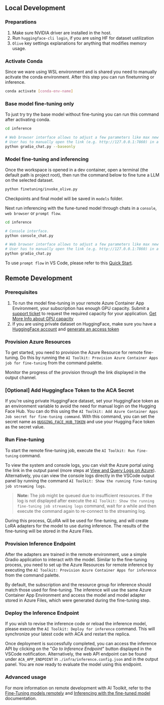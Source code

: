 ## Local Development
### Preparations

1. Make sure NVIDIA driver are installed in the host. 
2. Run `huggingface-cli login`, if you are using HF for dataset ustilization
3. `Olive` key settings explanations for anything that modifies memory usage. 

### Activate Conda
Since we ware using WSL environment and is shared you need to manually acitvate the conda environment. After this step you can run finetunning or inference.

```bash
conda activate [conda-env-name] 
```

### Base model fine-tuning only
To just try try the base model without fine-tuning you can run this command after activating conda.

```bash
cd inference

# Web browser interface allows to adjust a few parameters like max new token length, temperature and so on.
# User has to manually open the link (e.g. http://127.0.0.1:7860) in a browser after gradio initiates the connections.
python gradio_chat.py --baseonly
```

### Model fine-tuning and inferencing

Once the workspace is opened in a dev container, open a terminal (the default path is project root), then run the command below to fine tune a LLM on the selected dataset.

```bash
python finetuning/invoke_olive.py 
```

Checkpoints and final model will be saved in `models` folder.

Next run inferencing with the fune-tuned model through chats in a `console`, `web browser` or `prompt flow`.

```bash
cd inference

# Console interface.
python console_chat.py

# Web browser interface allows to adjust a few parameters like max new token length, temperature and so on.
# User has to manually open the link (e.g. http://127.0.0.1:7860) in a browser after gradio initiates the connections.
python gradio_chat.py
```

To use `prompt flow` in VS Code, please refer to this [Quick Start](https://microsoft.github.io/promptflow/how-to-guides/quick-start.html).


## Remote Development
### Prerequisites
1. To run the model fine-tuning in your remote Azure Container App Environment, your subscription has enough GPU capacity. Submit a [support ticket](https://azure.microsoft.com/support/create-ticket/) to request the required capacity for your application. [Get More Info about GPU capacity](https://learn.microsoft.com/en-us/azure/container-apps/workload-profiles-overview)
2. If you are using private dataset on HuggingFace, make sure you have a [HuggingFace account](https://huggingface.co/) and [generate an access token](https://huggingface.co/docs/hub/security-tokens)

### Provision Azure Resources
To get started, you need to provision the Azure Resource for remote fine-tuning. Do this by running the `AI Toolkit: Provision Azure Container Apps job for fine-tuning` from the command palette.

Monitor the progress of the provision through the link displayed in the output channel.

### [Optional] Add Huggingface Token to the ACA Secret
If you're using private HuggingFace dataset, set your HuggingFace token as an environment variable to avoid the need for manual login on the Hugging Face Hub.
You can do this using the `AI Toolkit: Add Azure Container Apps Job secret for fine-tuning command`. With this command, you can set the secret name as [`HUGGING_FACE_HUB_TOKEN`](https://huggingface.co/docs/huggingface_hub/package_reference/environment_variables#hftoken) and use your Hugging Face token as the secret value.

### Run Fine-tuning
To start the remote fine-tuning job, execute the `AI Toolkit: Run fine-tuning` command.

To view the system and console logs, you can visit the Azure portal using the link in the output panel (more steps at [View and Query Logs on Azure](https://aka.ms/ai-toolkit/remote-provision#view-and-query-logs-on-azure)). Alternatively, you can view the console logs directly in the VSCode output panel by running the command `AI Toolkit: Show the running fine-tuning job streaming logs`.

> **Note:** The job might be queued due to insufficient resources. If the log is not displayed after execute the `AI Toolkit: Show the running fine-tuning job streaming logs` command, wait for a while and then execute the command again to re-connect to the streaming log.
    
During this process, QLoRA will be used for fine-tuning, and will create LoRA adapters for the model to use during inference.
The results of the fine-tuning will be stored in the Azure Files.

### Provision Inference Endpoint
After the adapters are trained in the remote environment, use a simple Gradio application to interact with the model.
Similar to the fine-tuning process, you need to set up the Azure Resources for remote inference by executing the `AI Toolkit: Provision Azure Container Apps for inference` from the command palette. 
   
By default, the subscription and the resource group for inference should match those used for fine-tuning. The inference will use the same Azure Container App Environment and access the model and model adapter stored in Azure Files, which were generated during the fine-tuning step. 


### Deploy the Inference Endpoint
If you wish to revise the inference code or reload the inference model, please execute the `AI Toolkit: Deploy for inference` command. This will synchronize your latest code with ACA and restart the replica.  

Once deployment is successfully completed, you can access the inference API by clicking on the "*Go to Inference Endpoint*" button displayed in the VSCode notification. Alternatively, the web API endpoint can be found under `ACA_APP_ENDPOINT` in `./infra/inference.config.json` and in the output panel. You are now ready to evaluate the model using this endpoint.

### Advanced usage
For more information on remote development with AI Toolkit, refer to the [Fine-Tuning models remotely](https://aka.ms/ai-toolkit/remote-provision) and [Inferencing with the fine-tuned model](https://aka.ms/ai-toolkit/remote-inference) documentation.